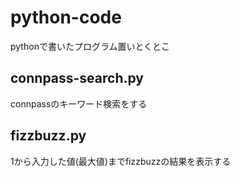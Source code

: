 # python-code
pythonで書いたプログラム置いとくとこ

## connpass-search.py
connpassのキーワード検索をする

## fizzbuzz.py
1から入力した値(最大値)までfizzbuzzの結果を表示する
